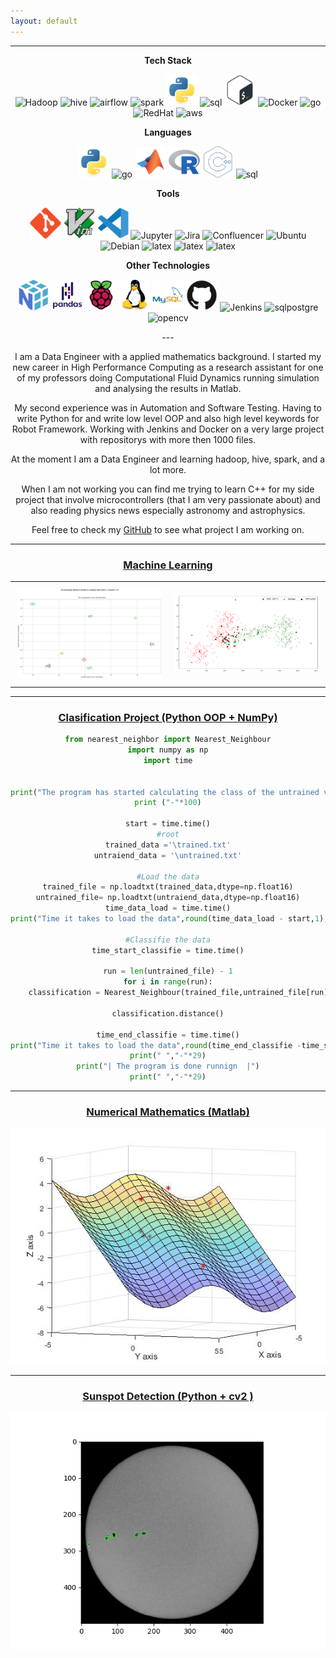```yaml
---
layout: default
---
```




---
<div class="myWrapper" markdown="1">


<div align="center">
<b>Tech Stack</b>
<p align="center">
<img src="https://img.icons8.com/color/48/000000/hadoop-distributed-file-system.png" alt="Hadoop" width="50" height="50"/>
<img src="https://www.vectorlogo.zone/logos/apache_hive/apache_hive-icon.svg" alt="hive" width="50" height="50"/>
<img src="https://airflow.apache.org/docs/apache-airflow/1.10.6/_images/pin_large.png" alt="airflow" width="50" height="50"/>
<img src="https://upload.wikimedia.org/wikipedia/commons/f/f3/Apache_Spark_logo.svg" alt="spark" width="50" height="50"/>
<img src="https://raw.githubusercontent.com/devicons/devicon/master/icons/python/python-original.svg" alt="Python" width="50" height="50"/>
<img src="https://img.icons8.com/external-flat-juicy-fish/60/000000/external-sql-coding-and-development-flat-flat-juicy-fish.png" alt="sql" width="50" height="50"/>
<img src="https://raw.githubusercontent.com/devicons/devicon/master/icons/bash/bash-original.svg" alt="Bash" width="50" height="50"/>
<img src="https://cdn.jsdelivr.net/gh/devicons/devicon/icons/docker/docker-plain-wordmark.svg" alt="Docker" width="50" height="50"/>
<img src="https://cdn.jsdelivr.net/gh/devicons/devicon/icons/go/go-original-wordmark.svg" alt="go" width="50" height="50"/>
<img src="https://cdn.jsdelivr.net/gh/devicons/devicon/icons/redhat/redhat-original.svg" alt="RedHat" width="50" height="50"/>
<img src="https://img.icons8.com/color/48/000000/amazon-web-services.png" alt="aws" width="50" height="50"/>
</p>

	
<div align="center">
<b>Languages</b>
<p align="center">
<img src="https://raw.githubusercontent.com/devicons/devicon/master/icons/python/python-original.svg" alt="Python" width="50" height="50"/>
<img src="https://cdn.jsdelivr.net/gh/devicons/devicon/icons/go/go-original-wordmark.svg" alt="go" width="50" height="50"/>
<img src="https://raw.githubusercontent.com/devicons/devicon/master/icons/matlab/matlab-original.svg" alt="Matlab" width="50" height="50"/>
<img src="https://raw.githubusercontent.com/devicons/devicon/master/icons/r/r-original.svg" alt="R" width="50" height="50"/>
<img src="https://raw.githubusercontent.com/devicons/devicon/master/icons/cplusplus/cplusplus-line.svg" alt="cpp" width="50" height="50"/>
<img src="https://img.icons8.com/external-flat-juicy-fish/60/000000/external-sql-coding-and-development-flat-flat-juicy-fish.png" alt="sql" width="50" height="50"/>
</p>	
	

<div align="center">
<b>Tools</b>
<p align="center">
<img src="https://raw.githubusercontent.com/devicons/devicon/master/icons/git/git-original.svg" alt="git" width="50" height="50"/>
<img src="https://raw.githubusercontent.com/devicons/devicon/master/icons/vim/vim-original.svg" alt="VIM" width="50" height="50"/>
<img src="https://raw.githubusercontent.com/devicons/devicon/master/icons/vscode/vscode-original.svg" alt="VSCode" width="50" height="50"/>
<img src="https://cdn.jsdelivr.net/gh/devicons/devicon/icons/jupyter/jupyter-original-wordmark.svg" alt="Jupyter" width="50" height="50"/>
<img src="https://cdn.jsdelivr.net/gh/devicons/devicon/icons/jira/jira-original-wordmark.svg" alt="Jira" width="50" height="50"/>
<img src="https://cdn.jsdelivr.net/gh/devicons/devicon/icons/confluence/confluence-original-wordmark.svg" alt="Confluencer" width="50" height="50"/>
<img src="https://cdn.jsdelivr.net/gh/devicons/devicon/icons/ubuntu/ubuntu-plain.svg" alt="Ubuntu" width="50" height="50"/>
<img src="https://cdn.jsdelivr.net/gh/devicons/devicon/icons/debian/debian-original.svg" alt="Debian" width="50" height="50"/>
<img src="https://img.icons8.com/fluency/48/000000/fedora.png" alt="latex" width="50" height="50"/>
<img src="https://cdn.jsdelivr.net/gh/devicons/devicon/icons/latex/latex-original.svg" alt="latex" width="50" height="50"/>
<img src="https://img.icons8.com/ios/50/000000/markdown--v1.png" alt="latex" width="50" height="50"/>
</p>          


<div align="center">
<b>Other Technologies</b>
<p align="center">
<img src="https://raw.githubusercontent.com/devicons/devicon/master/icons/numpy/numpy-original.svg" alt="Numpy" width="50" height="50"/>
<img src="https://raw.githubusercontent.com/devicons/devicon/master/icons/pandas/pandas-original-wordmark.svg" alt="Pandas" width="50" height="50"/>
<img src="https://raw.githubusercontent.com/devicons/devicon/master/icons/raspberrypi/raspberrypi-original.svg" alt="Raspberry-Pi" width="50" height="50"/>
<img src="https://raw.githubusercontent.com/devicons/devicon/master/icons/linux/linux-original.svg" alt="Linux" width="50" height="50"/>
<img src="https://raw.githubusercontent.com/devicons/devicon/master/icons/mysql/mysql-original-wordmark.svg" alt="MySQL" width="50" height="50"/>
<img src="https://raw.githubusercontent.com/devicons/devicon/master/icons/github/github-original.svg" alt="GitHub" width="50" height="50"/>
<img src="https://cdn.jsdelivr.net/gh/devicons/devicon/icons/jenkins/jenkins-original.svg" alt="Jenkins" width="50" height="50"/>
<img src="https://cdn.jsdelivr.net/gh/devicons/devicon/icons/postgresql/postgresql-original-wordmark.svg"  alt="sqlpostgre" width="50" height="50"/>
<img src="https://cdn.jsdelivr.net/gh/devicons/devicon/icons/opencv/opencv-original-wordmark.svg"  alt="opencv" width="50" height="50"/>
</p>
</div>	
---                                        

I am a Data Engineer with a applied mathematics background. I started my new career in High Performance Computing as a research assistant for one of my professors doing Computational Fluid Dynamics running simulation and analysing the results in Matlab.
	
My second experience was in Automation and Software Testing. Having to write Python for and write low level OOP and also high level keywords for Robot Framework. Working with Jenkins and Docker on a very large project with repositorys with more then 1000 files.
	
At the moment I am a Data Engineer and learning hadoop, hive, spark, and a lot more.
	
When I am not working you can find me trying to learn C++ for my side project that involve microcontrollers (that I am very passionate about) and also reading physics news especially astronomy and astrophysics.
	
Feel free to check my [GitHub](https://github.com/ditmarhalla) to see what project I am working on.
	
---

	
### [Machine Learning](https://github.com/ditmarhalla/machine_learning)

<div id="image-table">
    <table>
	    <tr>
    	    <td style="padding:10px">
        	    <img src="https://raw.githubusercontent.com/ditmarhalla/machine_learning/main/image/figure_1.png" width="500"/>
      	    </td>
            <td style="padding:10px">
            	<img src="https://raw.githubusercontent.com/ditmarhalla/machine_learning/main/image/figure_2.png" width="500"/>
            </td>
        </tr>
    </table>
</div>

---

### [Clasification Project (Python OOP + NumPy)](https://github.com/ditmarhalla/Clasification-Project-)

```python
from nearest_neighbor import Nearest_Neighbour
import numpy as np
import time


print("The program has started calculating the class of the untrained vectors")
print ("-"*100)

start = time.time()
#root
trained_data ='\trained.txt'
untraiend_data = '\untrained.txt'

#Load the data
trained_file = np.loadtxt(trained_data,dtype=np.float16)
untrained_file= np.loadtxt(untraiend_data,dtype=np.float16)
time_data_load = time.time()
print("Time it takes to load the data",round(time_data_load - start,1)," seconds")

#Classifie the data
time_start_classifie = time.time()

run = len(untrained_file) - 1
for i in range(run):
    classification = Nearest_Neighbour(trained_file,untrained_file[run])

classification.distance()

time_end_classifie = time.time()
print("Time it takes to load the data",round(time_end_classifie -time_start_classifie,5)," seconds")
print(" ","-"*29)
print("| The program is done runnign  |")
print(" ","-"*29)
```
---
### [Numerical Mathematics (Matlab)](https://github.com/ditmarhalla/numerical_mathematics)
![Matlab](https://raw.githubusercontent.com/ditmarhalla/numerical_mathematics/main/fig2.jpg)

---
### [Sunspot Detection (Python + cv2 )](https://github.com/ditmarhalla/astronomy/tree/main/sunspot_detection)
![Sunspot_detection](https://raw.githubusercontent.com/ditmarhalla/astronomy/main/sunspot_detection/Finish.png)

    
